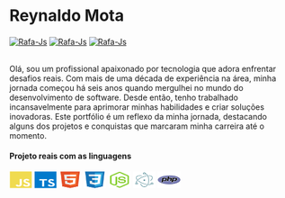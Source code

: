 # Reynaldo Mota 

<div style="display: inline_block">
    <a href="https://www.instagram.com/reynaldomota_/" target="_blank"><img align="center" alt="Rafa-Js" height="28" width="122" src="https://img.shields.io/badge/@ReynaldoMota_-3a464b?style=for-the-badge&logo=instagram&logoColor=orange"></a>
    <a href="https://www.linkedin.com/in/reynaldomota/" target="_blank"><img align="center" alt="Rafa-Js" height="28" width="122" src="https://img.shields.io/badge/reynaldomota-3a464b?style=for-the-badge&logo=linkedin&logoColor=blue"></a>
    <a href="mailto:reynaldo.mota@gmail.com"><img align="center" alt="Rafa-Js" height="28" width="180" src="https://img.shields.io/badge/reynaldo.mota@gmail.com-3a464b?style=for-the-badge&logo=gmail&logoColor=red"></a>
</div>
<br>

Olá, sou um profissional apaixonado por tecnologia que adora enfrentar desafios reais. Com mais de uma década de experiência na área, minha jornada começou há seis anos quando mergulhei no mundo do desenvolvimento de software. Desde então, tenho trabalhado incansavelmente para aprimorar minhas habilidades e criar soluções inovadoras. Este portfólio é um reflexo da minha jornada, destacando alguns dos projetos e conquistas que marcaram minha carreira até o momento.


#### Projeto reais com as linguagens
<div style="display: inline_block">
  <img align="center" alt="Rafa-Js" height="30" width="40" src="https://raw.githubusercontent.com/devicons/devicon/master/icons/javascript/javascript-plain.svg">
  <img align="center" alt="Rafa-Ts" height="30" width="40" src="https://raw.githubusercontent.com/devicons/devicon/master/icons/typescript/typescript-plain.svg">
  <img align="center" alt="Rafa-HTML" height="30" width="40" src="https://raw.githubusercontent.com/devicons/devicon/master/icons/html5/html5-original.svg">
  <img align="center" alt="Rafa-CSS" height="30" width="40" src="https://raw.githubusercontent.com/devicons/devicon/master/icons/css3/css3-original.svg">
  <img align="center" alt="Rafa-Csharp" height="30" width="40" src="https://raw.githubusercontent.com/devicons/devicon/master/icons/nodejs/nodejs-original.svg">
  <img align="center" alt="Rafa-React" height="30" width="40" src="https://raw.githubusercontent.com/devicons/devicon/master/icons/electron/electron-original.svg">
  <img align="center" alt="Rafa-Python" height="30" width="40" src="https://raw.githubusercontent.com/devicons/devicon/master/icons/php/php-original.svg">
</div>



